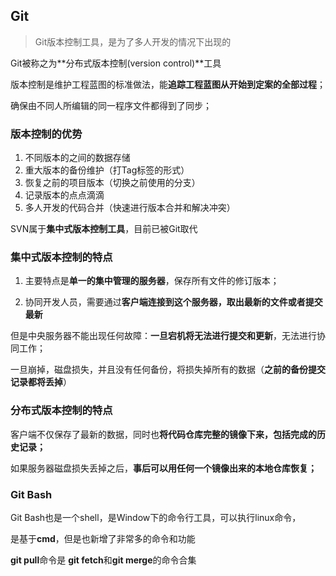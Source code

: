 ## Git

>  Git版本控制工具，是为了多人开发的情况下出现的

Git被称之为**分布式版本控制(version control)**工具

版本控制是维护工程蓝图的标准做法，能**追踪工程蓝图从开始到定案的全部过程**；

确保由不同人所编辑的同一程序文件都得到了同步；

### 版本控制的优势

1. 不同版本的之间的数据存储
2. 重大版本的备份维护（打Tag标签的形式）
3. 恢复之前的项目版本（切换之前使用的分支）
4. 记录版本的点点滴滴
5. 多人开发的代码合并（快速进行版本合并和解决冲突）

SVN属于**集中式版本控制工具**，目前已被Git取代

### 集中式版本控制的特点

1. 主要特点是**单一的集中管理的服务器**，保存所有文件的修订版本；

2. 协同开发人员，需要通过**客户端连接到这个服务器，取出最新的文件或者提交最新**

但是中央服务器不能出现任何故障：**一旦宕机将无法进行提交和更新**，无法进行协同工作；

一旦崩掉，磁盘损失，并且没有任何备份，将损失掉所有的数据（**之前的备份提交记录都将丢掉**）

### 分布式版本控制的特点

客户端不仅保存了最新的数据，同时也**将代码仓库完整的镜像下来，包括完成的历史记录；**

如果服务器磁盘损失丢掉之后，**事后可以用任何一个镜像出来的本地仓库恢复；**

### Git Bash

Git Bash也是一个shell，是Window下的命令行工具，可以执行linux命令，

是基于**cmd**，但是也新增了非常多的命令和功能

**git pull**命令是 **git fetch**和**git merge**的命令合集

